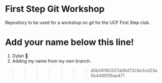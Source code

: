 # First Step Git Workshop
Repository to be used for a workshop on git for the UCF First Step club.

# Add your name below this line!
1. Dylan 💯
1. Adding my name from my own branch.
>>>>>>> d5b08180337dd9d7324e3cd23a5b44891f9aa471
